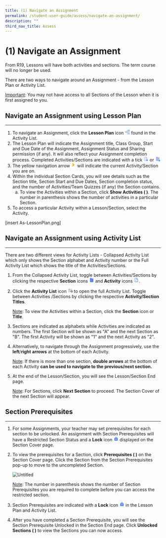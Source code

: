 ```yaml
---
title: (1) Navigate an Assignment
permalink: /student-user-guide/assess/navigate-an-assignment/
description: ""
third_nav_title: Assess
---
```

<h1 id="-1-navigate-an-assignment">(1) Navigate an Assignment</h1>
<p>From R19, Lessons will have both activities and sections. The term course will no longer be used.</p>
<p>There are two ways to navigate around an Assignment - from the Lesson Plan or Activity List.</p>
<p><u>Important</u>: You may not have access to all Sections of the Lesson when it is first assigned to you.</p>
<h2 id="-navigate-an-assignment-using-lesson-plan-"><strong>Navigate an Assignment using Lesson Plan</strong></h2>
<hr>
<ol>
<li>To navigate an Assignment, click the <strong>Lesson Plan</strong> icon <img style="width:1rem; display: inline;" src="/images/Icons/courseplan32.svg">  found in the Activity List. </li>
<li>The Lesson Plan will indicate the Assignment title, Class Group, Start and Due Date of the Assignment, Assignment Status and Sharing permission (if any). It will also reflect your Assignment completion process. Completed Activities/Sections are indicated with a tick <img style="width:1rem; display: inline;" src="/images/Icons/ActivityTick.svg"> or <img style="width:1rem; display: inline;" src="/images/Icons/SectionCompleted32.svg"></li>
<li>The yellow navigation arrow <img style="width:1rem; display: inline;" src="/images/Icons/YellowArrow.svg"> will indicate the current Activity/Section you are on.</li>
<li>Within the individual Section Cards, you will see details such as the Section title, Section Start and Due Dates, Section completion status, and the number of Activities/Team Quizzes (if any) the Section contains.
	<ol style="list-style-type: lower-alpha;">
<li>To view the Activities within a Section, click <strong>Show Activities ( )</strong>. The number in parenthesis shows the number of activities in a particular Section.</li>
</ol>
</li>
<li>To access a particular Activity within a Lesson/Section, select the Activity.</li>
</ol>
<p>[insert As-LessonPlan.png]</p>
<h2 id="-navigate-an-assignment-using-activity-list-"><strong>Navigate an Assignment using Activity List</strong></h2>
<hr>
<p>There are two different views for Activity Lists - Collapsed Activity List which only shows the Section alphabet and Activity number or the Full Activity List which shows the title of the Activities/Sections.</p>
<ol>
<li>From the Collapsed Activity List, toggle between Activities/Sections by clicking the respective <strong>Section</strong> icons <img style="width:1rem; display: inline;" src="/images/Icons/Section.svg"> and <strong>Activity</strong> icons <img style="width:1rem; display: inline;" src="/images/Icons/ActivityIcon.svg">.</li>
<li><p>Click the <strong>Activity List</strong> icon <img style="width:1rem; display: inline;" src="/images/Icons/ActivityListExpand.svg"> to open the full Activity List. Toggle between Activities /Sections by clicking the respective <strong>Activity/Section Titles</strong>.</p>
	<p> <u>Note</u>: To view the Activities within a Section, click the <strong>Section</strong> icon or <strong>Title</strong>.</p>
</li>
<li><p>Sections are indicated as alphabets while Activities are indicated as numbers. The first Section will be shown as "A" and the next Section as "B". The first Activity will be shown as "1" and the next Activity as "2".</p>
</li>
<li><p>Alternatively, to navigate through the Assignment progressively, use the <strong>left</strong>/<strong>right</strong> <strong>arrows</strong> at the bottom of each Activity. </p>
	<p> <u>Note</u>: If there is more than one section, <strong>double arrows</strong> at the bottom of each Activity <strong><strong>can be used to navigate to the previous/next section. </strong></strong></p>
</li>
<li><p>At the end of the Lesson/Section, you will see the Lesson/Section End page.</p>
	<p> <u>Note</u>: For Sections, click <strong>Next Section</strong> to proceed. The Section Cover of the next Section will appear. </p>
</li>
</ol>
<h2 id="section-prerequisites">Section Prerequisites</h2>
<hr>
<ol>
<li>For some Assignments, your teacher may set prerequisites for each section to be unlocked. An assignment with Section Prerequisites will have a Restricted Section Status and a <strong>Lock</strong> icon <img style="width:1rem; display: inline;" src="/images/Icons/Lock.png"> displayed on the Section Cover page. </li>
<li><p>To view the prerequisites for a Section, click <strong>Prerequisites ( )</strong> on the Section Cover page. Click the Section from the Section Prerequisites pop-up to move to the uncompleted Section.</p>
<p> <img alt="Untitled" src="https://s3-us-west-2.amazonaws.com/secure.notion-static.com/3639e33c-64b3-4d48-a201-38f644d07309/Untitled.png"></p>
	<p> <u>Note</u>: The number in parenthesis shows the number of Section Prerequisites you are required to complete before you can access the restricted section. </p>
</li>
<li><p>Section Prerequisites are indicated with a <strong>Lock</strong> icon <img style="width:1rem; display: inline;" src="/images/Icons/Lock.png"> in the Lesson Plan and Activity List.</p>
</li>
<li>After you have completed a Section Prerequisite, you will see the Section Prerequisite Unlocked in the Section End page. Click <strong>Unlocked Sections ( )</strong> to view the Sections you can now access.</li>
</ol>